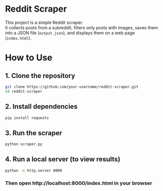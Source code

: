 # Reddit Scraper
This project is a simple Reddit scraper.  
It collects posts from a subreddit, filters only posts with images, saves them into a JSON file (`output.json`), and displays them on a web page (`index.html`).

# How to Use

## 1. Clone the repository
```bash
git clone https://github.com/your-username/reddit-scraper.git
cd reddit-scraper
```

## 2. Install dependencies
```bash
pip install requests
```

## 3. Run the scraper
```bash
python scraper.py
```

## 4. Run a local server (to view results)
```bash
python -m http.server 8000
```
### Then open http://localhost:8000/index.html in your browser
